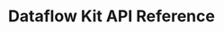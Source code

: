 ---
title: Dataflow Kit API Reference

language_tabs: # must be one of https://git.io/vQNgJ
  - shell
  - go
  - python
  - javascript
  - php
  
toc_footers:
  - <a href='https://api.dataflowkit.com'>Sign Up for a Developer Key</a>
  - <a href='https://github.com/lord/slate'>Documentation Powered by Slate</a>

includes:
  - introduction
  - fetch
  - collection
  - pdf-converters
  - tasks
  - store
  - errors

search: true
---